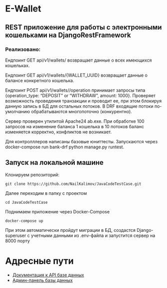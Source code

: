 <h1>E-Wallet</h1>
<h2>REST приложение для работы с электронными кошельками на DjangoRestFramework</h2>
<h3>Реализовано:</h3>
<p>Ендпоинт GET api/v1/wallets/ возвращает данные о всех имеющихся кошельках.</p>
<p>Ендпоинт GET api/v1/wallets/{WALLET_UUID} возвращает данные о балансе конкретного кошелька.</p>
<p>Ендпоинт POST api/v1/wallets/<WALLET_UUID>/operation принимает запросы типа
{operation_type: “DEPOSIT” or “WITHDRAW”, amount: 1000}. Проверяет возможность проведения транзакции и проводит ее, при этом блокируя данную запись в БД для остальных потоков. В DRF входящие потоки по-умолчанию обрабатываются многопоточно (конкурентно).</p>
<p>Сервер проверен утилитой Apache24 ab.exe. При обработке 100 запросов на изменение баланса 1 кошелька в 10 потоков баланс изменяется корректно, конфликтов не возникает.</p>
<p>Для контролллеров написаны базовые юниттесты. Запускаются через docker-compose run bank-drf python manage.py runtest.</p>

  ## Запуск на локальной машине
Клонируем репозиторий:
```
git clone https://github.com/NailKalimov/JavaCodeTestCase.git
```

Далее переходим в папку с проектом
```
сd JavaCodeTestCase
```

Поднимаем приложение через Docker-Compose
```
docker-compose up
```
<p>При этом автоматически пройдут миграции в БД, создастся Django-superuser с учетными данными из .env-файла и запустится сервер на 8000 порту</p>

# Адресные пути
- [Документация к API базе данных](http://127.0.0.1:8000/swagger/)
- [Админ-панель базы данных](http://127.0.0.1:8000/admin)
